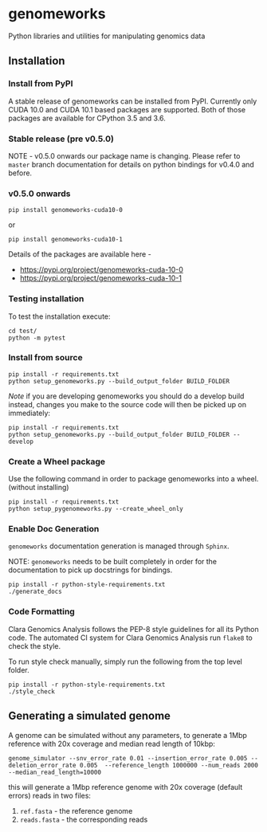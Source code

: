 # genomeworks

Python libraries and utilities for manipulating genomics data

## Installation

### Install from PyPI

A stable release of genomeworks can be installed from PyPI. Currently only CUDA 10.0 and CUDA 10.1 based packages are supported.
Both of those packages are available for CPython 3.5 and 3.6.

### Stable release (pre v0.5.0)

NOTE - v0.5.0 onwards our package name is changing. Please refer to `master` branch documentation
for details on python bindings for v0.4.0 and before.

### v0.5.0 onwards

```
pip install genomeworks-cuda10-0
```

or 

```
pip install genomeworks-cuda10-1
```

Details of the packages are available here -
- https://pypi.org/project/genomeworks-cuda-10-0
- https://pypi.org/project/genomeworks-cuda-10-1

### Testing installation

To test the installation execute:

```
cd test/
python -m pytest
```

### Install from source
```
pip install -r requirements.txt
python setup_genomeworks.py --build_output_folder BUILD_FOLDER
```

*Note* if you are developing genomeworks you should do a develop build instead, changes you make to the source code will then be picked up on immediately:

```
pip install -r requirements.txt
python setup_genomeworks.py --build_output_folder BUILD_FOLDER --develop
```

### Create a Wheel package

Use the following command in order to package genomeworks into a wheel. (without installing)

```
pip install -r requirements.txt
python setup_pygenomeworks.py --create_wheel_only
```

### Enable Doc Generation
`genomeworks` documentation generation is managed through `Sphinx`.

NOTE: `genomeworks` needs to be built completely in order for the
documentation to pick up docstrings for bindings.

```
pip install -r python-style-requirements.txt
./generate_docs
```

### Code Formatting

Clara Genomics Analysis follows the PEP-8 style guidelines for all its Python code. The automated
CI system for Clara Genomics Analysis run `flake8` to check the style.

To run style check manually, simply run the following from the top level folder.

```
pip install -r python-style-requirements.txt
./style_check
```

## Generating a simulated genome

A genome can be simulated without any parameters, to generate a 1Mbp reference with 20x coverage and median read length of 10kbp:

```
genome_simulator --snv_error_rate 0.01 --insertion_error_rate 0.005 --deletion_error_rate 0.005  --reference_length 1000000 --num_reads 2000 --median_read_length=10000
```

this will generate a 1Mbp reference genome with 20x coverage (default errors) reads in two files:

1. `ref.fasta` - the reference genome
2. `reads.fasta` - the corresponding reads
